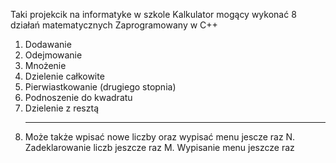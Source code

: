 Taki projekcik na informatyke w szkole
Kalkulator mogący wykonać 8 działań matematycznych
Zaprogramowany w C++
1. Dodawanie
2. Odejmowanie
3. Mnożenie
4. Dzielenie całkowite
5. Pierwiastkowanie (drugiego stopnia)
6. Podnoszenie do kwadratu
7. Dzielenie z resztą
8. -----
   Może także wpisać nowe liczby oraz wypisać menu jescze raz
N. Zadeklarowanie liczb jeszcze raz
M. Wypisanie menu jeszcze raz
